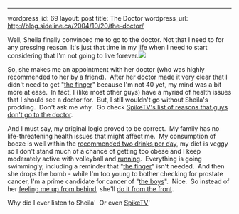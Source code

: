 --- 
wordpress_id: 69
layout: post
title: The Doctor
wordpress_url: http://blog.sideline.ca/2004/10/20/the-doctor/

<p>Well, Sheila finally convinced me to go to the doctor. Not that I need to for any pressing reason. It's just that time in my life when I need to start considering that I'm not going to live forever.<img src="http://my.aream.ca/blogs/images/smile3.gif" /></p><p>So, she makes me an appointment with her doctor (who was highly recommended to her by a friend).  After her doctor made it very clear that I didn't need to get "<a href="http://my.webmd.com/hw/health_guide_atoz/tp10654.asp'printing=">the finger</a>" because I'm not 40 yet, my mind was a bit more at ease.  In fact, I (like most other guys) have a myriad of health issues that I should see a doctor for.  But, I still wouldn't go without Sheila's prodding.  Don't ask me why.  Go check <a href="http://www.spiketv.com/shows/events/pro_social/2004/lists.jhtml'id=">SpikeTV's list of reasons that guys don't go to the doctor</a>.</p><p>And I must say, my original logic proved to be correct.  My family has no life-threatening health issues that might affect me.  My consumption of booze is well within the <a href="http://www.drinkingandyou.com/site/uk/biggy.htm">recommended two drinks per day</a>, my diet is veggy so I don't stand much of a chance of getting too obese and I keep moderately active with volleyball and <a href="http://my.aream.ca/photos/albums/38.aspx">running</a>.  Everything is going swimmingly, including a reminder that "<a href="http://my.webmd.com/hw/health_guide_atoz/tp10654.asp'printing=">the finger</a>" isn't needed.  And then she drops the bomb - while I'm too young to bother checking for prostate cancer, I'm a prime candidate for cancer of "<a href="http://tcrc.acor.org/testicle.html">the boys</a>".  Nice.  So instead of her <a href="http://my.webmd.com/hw/colorectal_cancer/hw4404.asp">feeling me up from behind</a>, she'll <a href="http://tcrc.acor.org/tcexam.html">do it from the front</a>.</p><p>Why did I ever listen to Sheila'  Or even <a href="http://www.spiketv.com/shows/events/pro_social/2004/pdf/10ptcard_english.pdf">SpikeTV</a>'</p>
